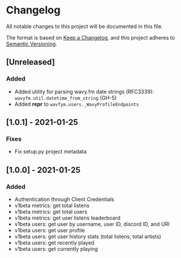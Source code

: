 # Changelog

All notable changes to this project will be documented in this file.

The format is based on [Keep a Changelog](https://keepachangelog.com/en/1.0.0/), and this project adheres
to [Semantic Versioning](https://semver.org/spec/v2.0.0.html).

## [Unreleased]
### Added
- Added utility for parsing wavy.fm date strings (RFC3339): `wavyfm.util.datetime_from_string` (GH-5)
- Added __repr__ to `wavfym.users._WavyProfileEndpoints`

## [1.0.1] - 2021-01-25
### Fixes
- Fix setup.py project metadata

## [1.0.0] - 2021-01-25
### Added
- Authentication through Client Credentials
- v1beta metrics: get total listens
- v1beta metrics: get total users
- v1beta metrics: get user listens leaderboard
- v1beta users: get user by username, user ID, discord ID, and URI
- v1beta users: get user profile
- v1beta users: get user history stats (total listens, total artists)
- v1beta users: get recently played
- v1beta users: get currently playing
